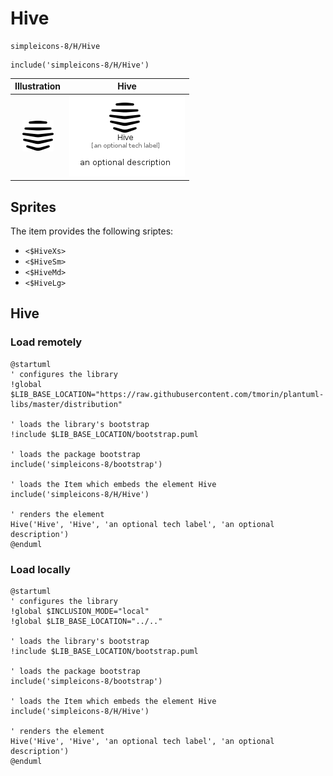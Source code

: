 # Hive


```text
simpleicons-8/H/Hive
```

```text
include('simpleicons-8/H/Hive')
```



| Illustration | Hive |
| :---: | :---: |
| ![illustration for Illustration](../../simpleicons-8/H/Hive.png) | ![illustration for Hive](../../simpleicons-8/H/Hive.Local.png) |



## Sprites
The item provides the following sriptes:

- `<$HiveXs>`
- `<$HiveSm>`
- `<$HiveMd>`
- `<$HiveLg>`





## Hive

### Load remotely
```plantuml
@startuml
' configures the library
!global $LIB_BASE_LOCATION="https://raw.githubusercontent.com/tmorin/plantuml-libs/master/distribution"

' loads the library's bootstrap
!include $LIB_BASE_LOCATION/bootstrap.puml

' loads the package bootstrap
include('simpleicons-8/bootstrap')

' loads the Item which embeds the element Hive
include('simpleicons-8/H/Hive')

' renders the element
Hive('Hive', 'Hive', 'an optional tech label', 'an optional description')
@enduml
```

### Load locally
```plantuml
@startuml
' configures the library
!global $INCLUSION_MODE="local"
!global $LIB_BASE_LOCATION="../.."

' loads the library's bootstrap
!include $LIB_BASE_LOCATION/bootstrap.puml

' loads the package bootstrap
include('simpleicons-8/bootstrap')

' loads the Item which embeds the element Hive
include('simpleicons-8/H/Hive')

' renders the element
Hive('Hive', 'Hive', 'an optional tech label', 'an optional description')
@enduml
```

